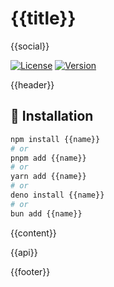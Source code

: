# {{title}}

{{social}}

[![License](https://img.shields.io/github/license/pigeonposse/{{name}}?color=green&style=for-the-badge&logoColor=white)]({{pkg.extra.licenseUrl}})
[![Version](https://img.shields.io/npm/v/{{name}}?color=blue&style=for-the-badge&label=Version)](https://www.npmjs.com/package/{{name}})

{{header}}

## 🔑 Installation

```bash
npm install {{name}}
# or 
pnpm add {{name}}
# or 
yarn add {{name}}
# or 
deno install {{name}}
# or 
bun add {{name}}
```

{{content}}

{{api}}

{{footer}}

